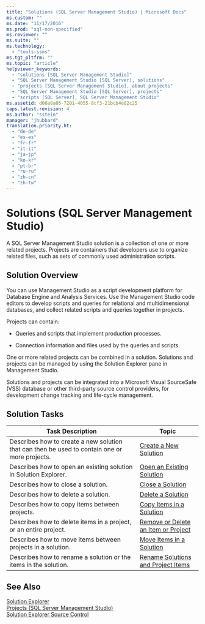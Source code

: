 ```yaml
---
title: "Solutions (SQL Server Management Studio) | Microsoft Docs"
ms.custom: ""
ms.date: "11/17/2016"
ms.prod: "sql-non-specified"
ms.reviewer: ""
ms.suite: ""
ms.technology: 
  - "tools-ssms"
ms.tgt_pltfrm: ""
ms.topic: "article"
helpviewer_keywords: 
  - "solutions [SQL Server Management Studio]"
  - "SQL Server Management Studio [SQL Server], solutions"
  - "projects [SQL Server Management Studio], about projects"
  - "SQL Server Management Studio [SQL Server], projects"
  - "scripts [SQL Server], SQL Server Management Studio"
ms.assetid: d06a8a05-7201-4055-8cf3-21bcb4e82c25
caps.latest.revision: 4
ms.author: "sstein"
manager: "jhubbard"
translation.priority.ht: 
  - "de-de"
  - "es-es"
  - "fr-fr"
  - "it-it"
  - "ja-jp"
  - "ko-kr"
  - "pt-br"
  - "ru-ru"
  - "zh-cn"
  - "zh-tw"
---
```

# Solutions (SQL Server Management Studio)
A SQL Server Management Studio solution is a collection of one or more related projects. Projects are containers that developers use to organize related files, such as sets of commonly used administration scripts.  
  
## Solution Overview  
You can use Management Studio as a script development platform for Database Engine and Analysis Services. Use the Management Studio code editors to develop scripts and queries for relational and multidimensional databases, and collect related scripts and queries together in projects.  
  
Projects can contain:  
  
-   Queries and scripts that implement production processes.  
  
-   Connection information and files used by the queries and scripts.  
  
One or more related projects can be combined in a solution. Solutions and projects can be managed by using the Solution Explorer pane in Management Studio.  
  
Solutions and projects can be integrated into a Microsoft Visual SourceSafe (VSS) database or other third-party source control providers, for development change tracking and life-cycle management.  
  
## Solution Tasks  
  
|Task Description|Topic|  
|--------------------|---------|  
|Describes how to create a new solution that can then be used to contain one or more projects.|[Create a New Solution](../ssms/create-a-new-solution.md)|  
|Describes how to open an existing solution in Solution Explorer.|[Open an Existing Solution](../ssms/open-an-existing-solution.md)|  
|Describes how to close a solution.|[Close a Solution](../ssms/close-a-solution.md)|  
|Describes how to delete a solution.|[Delete a Solution](../ssms/delete-a-solution.md)|  
|Describes how to copy items between projects.|[Copy Items in a Solution](../ssms/copy-items-in-a-solution.md)|  
|Describes how to delete items in a project, or an entire project.|[Remove or Delete an Item or Project](../ssms/remove-or-delete-an-item-or-project.md)|  
|Describes how to move items between projects in a solution.|[Move Items in a Solution](../ssms/move-items-in-a-solution.md)|  
|Describes how to rename a solution or the items in the solution.|[Rename Solutions and Project Items](../ssms/rename-solutions-and-project-items.md)|  
  
## See Also  
[Solution Explorer](../ssms/solution-explorer.md)  
[Projects &#40;SQL Server Management Studio&#41;](../ssms/projects--sql-server-management-studio-.md)  
[Solution Explorer Source Control](https://msdn.microsoft.com/en-us/library/ms173879.aspx)  
  
